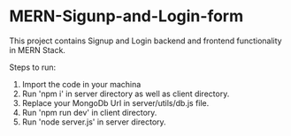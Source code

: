 # MERN-Sigunp-and-Login-form
This project contains Signup and Login backend and frontend functionality in MERN Stack.

Steps to run:
1. Import the code in your machina
2. Run 'npm i' in server directory as well as client directory.
3. Replace your MongoDb UrI in server/utils/db.js file.
4. Run 'npm run dev' in client directory.
5. Run 'node server.js' in server directory.
